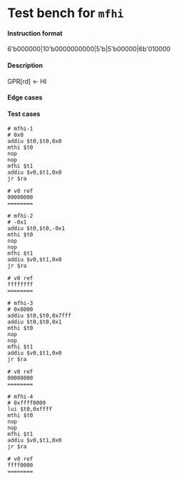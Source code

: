 # Test bench for `mfhi`

#### Instruction format

6'b000000|10'b0000000000|5'b<rd>|5'b00000|6b'010000

#### Description

GPR[rd] <- HI

#### Edge cases

#### Test cases

```assembly
# mfhi-1
# 0x0
addiu $t0,$t0,0x0
mthi $t0
nop
nop
mfhi $t1
addiu $v0,$t1,0x0
jr $ra

# v0 ref
00000000
========
```

```assembly
# mfhi-2
# -0x1
addiu $t0,$t0,-0x1
mthi $t0
nop
nop
mfhi $t1
addiu $v0,$t1,0x0
jr $ra

# v0 ref
ffffffff
========
```

```assembly
# mfhi-3
# 0x8000
addiu $t0,$t0,0x7fff
addiu $t0,$t0,0x1
mthi $t0
nop
nop
mfhi $t1
addiu $v0,$t1,0x0
jr $ra

# v0 ref
00008000
========
```

```assembly
# mfhi-4
# 0xffff0000
lui $t0,0xffff
mthi $t0
nop
nop
mfhi $t1
addiu $v0,$t1,0x0
jr $ra

# v0 ref
ffff0000
========
```
